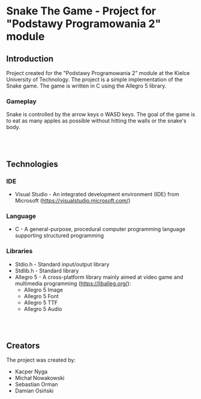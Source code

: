 # Snake The Game - Project for "Podstawy Programowania 2" module

## Introduction

Project created for the "Podstawy Programowania 2" module at the Kielce University of Technology. The project is a simple implementation of the Snake game.
The game is written in C using the Allegro 5 library. 

### Gameplay

Snake is controlled by the arrow keys o WASD keys. The goal of the game is to eat as many apples as possible without hitting the walls or the snake's body.

<br><br>

## Technologies
### IDE
- Visual Studio - An integrated development environment (IDE) from Microsoft (https://visualstudio.microsoft.com/)

### Language
- C - A general-purpose, procedural computer programming language supporting structured programming

### Libraries
- Stdio.h - Standard input/output library
- Stdlib.h - Standard library
- Allegro 5 - A cross-platform library mainly aimed at video game and multimedia programming (https://liballeg.org/):
	- Allegro 5 Image
	- Allegro 5 Font
	- Allegro 5 TTF
	- Allegro 5 Audio

<br><br>

## Creators
The project was created by:
- Kacper Nyga
- Michał Nowakowski
- Sebastian Orman
- Damian Osiński
